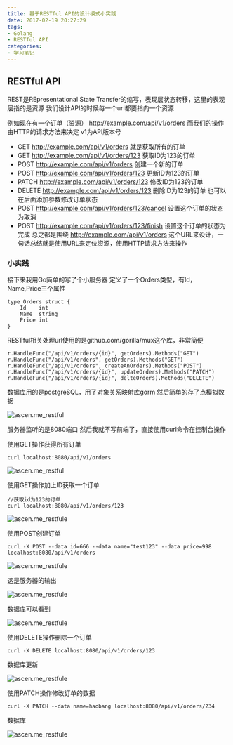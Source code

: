 ```yaml
---
title: 基于RESTful API的设计模式小实践
date: 2017-02-19 20:27:29
tags:
- Golang
- RESTful API
categories:
- 学习笔记
---
```


## RESTful API

REST是REpresentational State Transfer的缩写，表现层状态转移，这里的表现层指的是资源
我们设计API的时候每一个url都要指向一个资源
<!-- more -->
例如现在有一个订单（资源）
http://example.com/api/v1/orders
而我们的操作由HTTP的请求方法来决定
v1为API版本号

- GET http://example.com/api/v1/orders
就是获取所有的订单
- GET http://example.com/api/v1/orders/123
获取ID为123的订单
- POST http://example.com/api/v1/orders
创建一个新的订单
- POST http://example.com/api/v1/orders/123
更新ID为123的订单
- PATCH http://example.com/api/v1/orders/123
修改ID为123的订单
- DELETE http://example.com/api/v1/orders/123
删除ID为123的订单
也可以在后面添加参数修改订单状态
- POST http://example.com/api/v1/orders/123/cancel
设置这个订单的状态为取消
- POST http://example.com/api/v1/orders/123/finish
设置这个订单的状态为完成
总之都是围绕 http://example.com/api/v1/orders 这个URL来设计，一句话总结就是使用URL来定位资源，使用HTTP请求方法来操作

### 小实践
接下来我用Go简单的写了个小服务器
定义了一个Orders类型，有Id，Name,Price三个属性

```
type Orders struct {
	Id    int
	Name  string
	Price int
}
```
RESTful相关处理url使用的是github.com/gorilla/mux这个库，非常简便

```
r.HandleFunc("/api/v1/orders/{id}", getOrders).Methods("GET")
r.HandleFunc("/api/v1/orders", getOrders).Methods("GET")
r.HandleFunc("/api/v1/orders", createAnOrders).Methods("POST")
r.HandleFunc("/api/v1/orders/{id}", updateOrders).Methods("PATCH")
r.HandleFunc("/api/v1/orders/{id}", delteOrders).Methods("DELETE")
```
数据库用的是postgreSQL，用了对象关系映射库gorm
然后简单的存了点模拟数据

![ascen.me_restful](http://7xsnb0.com1.z0.glb.clouddn.com/2017-02-19-072547.jpg)


服务器监听的是8080端口
然后我就不写前端了，直接使用curl命令在控制台操作

使用GET操作获得所有订单
```
curl localhost:8080/api/v1/orders
```

![ascen.me_restful](http://7xsnb0.com1.z0.glb.clouddn.com/2017-02-19-134318.jpg)

使用GET操作加上ID获取一个订单
```
//获取id为123的订单
curl localhost:8080/api/v1/orders/123
```

![ascen.me_restfule](http://7xsnb0.com1.z0.glb.clouddn.com/2017-02-19-134257.jpg)

使用POST创建订单

```
curl -X POST --data id=666 --data name="test123" --data price=998 localhost:8080/api/v1/orders
```

![ascen.me_restfule](http://7xsnb0.com1.z0.glb.clouddn.com/2017-02-19-134444.jpg)

这是服务器的输出

![ascen.me_restfule](http://7xsnb0.com1.z0.glb.clouddn.com/2017-02-19-134523.jpg)

数据库可以看到

![ascen.me_restfule](http://7xsnb0.com1.z0.glb.clouddn.com/2017-02-19-133845.jpg)

使用DELETE操作删除一个订单
```
curl -X DELETE localhost:8080/api/v1/orders/123
```
数据库更新

![ascen.me_restfule](http://7xsnb0.com1.z0.glb.clouddn.com/2017-02-19-134802.jpg)

使用PATCH操作修改订单的数据
```
curl -X PATCH --data name=haobang localhost:8080/api/v1/orders/234
```
数据库

![ascen.me_restfule](http://7xsnb0.com1.z0.glb.clouddn.com/2017-02-19-135159.jpg)






